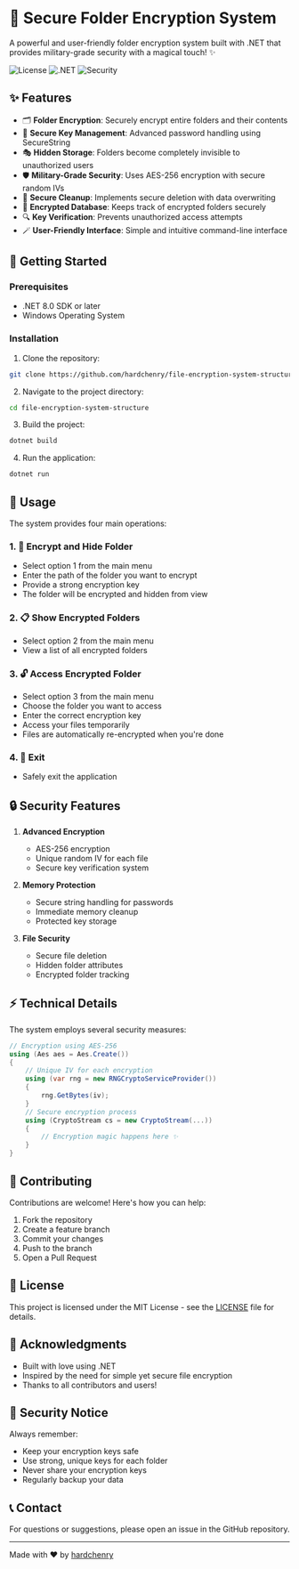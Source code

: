 # 🔐 Secure Folder Encryption System

A powerful and user-friendly folder encryption system built with .NET that provides military-grade security with a magical touch! ✨

![License](https://img.shields.io/badge/license-MIT-blue.svg)
![.NET](https://img.shields.io/badge/.NET-8.0-purple.svg)
![Security](https://img.shields.io/badge/security-AES256-green.svg)

## ✨ Features

- 🗂️ **Folder Encryption**: Securely encrypt entire folders and their contents
- 🔑 **Secure Key Management**: Advanced password handling using SecureString
- 🎭 **Hidden Storage**: Folders become completely invisible to unauthorized users
- 🛡️ **Military-Grade Security**: Uses AES-256 encryption with secure random IVs
- 🧹 **Secure Cleanup**: Implements secure deletion with data overwriting
- 📝 **Encrypted Database**: Keeps track of encrypted folders securely
- 🔍 **Key Verification**: Prevents unauthorized access attempts
- 🪄 **User-Friendly Interface**: Simple and intuitive command-line interface

## 🚀 Getting Started

### Prerequisites

- .NET 8.0 SDK or later
- Windows Operating System

### Installation

1. Clone the repository:
```bash
git clone https://github.com/hardchenry/file-encryption-system-structure.git
```

2. Navigate to the project directory:
```bash
cd file-encryption-system-structure
```

3. Build the project:
```bash
dotnet build
```

4. Run the application:
```bash
dotnet run
```

## 🎯 Usage

The system provides four main operations:

### 1. 📁 Encrypt and Hide Folder
- Select option 1 from the main menu
- Enter the path of the folder you want to encrypt
- Provide a strong encryption key
- The folder will be encrypted and hidden from view

### 2. 📋 Show Encrypted Folders
- Select option 2 from the main menu
- View a list of all encrypted folders

### 3. 🔓 Access Encrypted Folder
- Select option 3 from the main menu
- Choose the folder you want to access
- Enter the correct encryption key
- Access your files temporarily
- Files are automatically re-encrypted when you're done

### 4. 👋 Exit
- Safely exit the application

## 🔒 Security Features

1. **Advanced Encryption**
   - AES-256 encryption
   - Unique random IV for each file
   - Secure key verification system

2. **Memory Protection**
   - Secure string handling for passwords
   - Immediate memory cleanup
   - Protected key storage

3. **File Security**
   - Secure file deletion
   - Hidden folder attributes
   - Encrypted folder tracking

## ⚡ Technical Details

The system employs several security measures:

```csharp
// Encryption using AES-256
using (Aes aes = Aes.Create())
{
    // Unique IV for each encryption
    using (var rng = new RNGCryptoServiceProvider())
    {
        rng.GetBytes(iv);
    }
    // Secure encryption process
    using (CryptoStream cs = new CryptoStream(...))
    {
        // Encryption magic happens here ✨
    }
}
```

## 🤝 Contributing

Contributions are welcome! Here's how you can help:

1. Fork the repository
2. Create a feature branch
3. Commit your changes
4. Push to the branch
5. Open a Pull Request

## 📜 License

This project is licensed under the MIT License - see the [LICENSE](LICENSE) file for details.

## 🌟 Acknowledgments

- Built with love using .NET
- Inspired by the need for simple yet secure file encryption
- Thanks to all contributors and users!

## 🔐 Security Notice

Always remember:
- Keep your encryption keys safe
- Use strong, unique keys for each folder
- Never share your encryption keys
- Regularly backup your data

## 📞 Contact

For questions or suggestions, please open an issue in the GitHub repository.

---
Made with ❤️ by [hardchenry](https://github.com/hardchenry)
